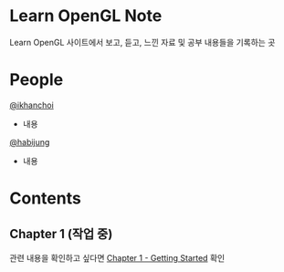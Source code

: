 # Learn OpenGL Note

Learn OpenGL 사이트에서 보고, 듣고, 느낀 자료 및 공부 내용들을 기록하는 곳


# People

[@ikhanchoi](https://github.com/ikhanchoi)
- 내용

[@habijung](https://github.com/haabijung)
- 내용


# Contents

## Chapter 1 (작업 중)

관련 내용을 확인하고 싶다면 [Chapter 1 - Getting Started](https://github.com/ikhabi-graphics/learn-opengl-note/tree/chapter/1-getting-started/Chapter%201%20-%20Getting%20Started) 확인

